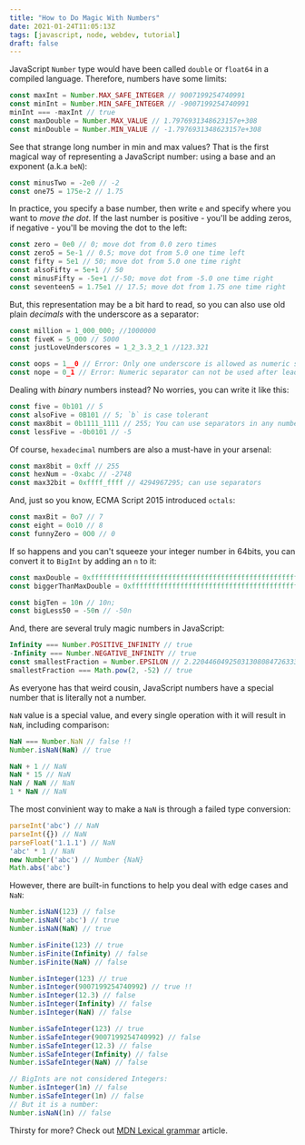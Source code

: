 ```yaml
---
title: "How to Do Magic With Numbers"
date: 2021-01-24T11:05:13Z
tags: [javascript, node, webdev, tutorial]
draft: false
---
```


JavaScript `Number` type would have been called `double` or `float64` in a compiled language. Therefore, numbers have some limits<!--more-->:

```js
const maxInt = Number.MAX_SAFE_INTEGER // 9007199254740991
const minInt = Number.MIN_SAFE_INTEGER // -9007199254740991
minInt === -maxInt // true
const maxDouble = Number.MAX_VALUE // 1.7976931348623157e+308
const minDouble = Number.MIN_VALUE // -1.7976931348623157e+308
```

See that strange long number in min and max values? That is the first magical way of representing a JavaScript number: using a base and an exponent (a.k.a `beN`):

```js
const minusTwo = -2e0 // -2
const one75 = 175e-2 // 1.75
```

In practice, you specify a base number, then write `e` and specify where you want to *move the dot*. If the last number is positive - you'll be adding zeros, if negative - you'll be moving the dot to the left:

```js
const zero = 0e0 // 0; move dot from 0.0 zero times
const zero5 = 5e-1 // 0.5; move dot from 5.0 one time left
const fifty = 5e1 // 50; move dot from 5.0 one time right
const alsoFifty = 5e+1 // 50
const minusFifty = -5e+1 //-50; move dot from -5.0 one time right
const seventeen5 = 1.75e1 // 17.5; move dot from 1.75 one time right
```


But, this representation may be a bit hard to read, so you can also use old plain *decimals* with the underscore as a separator:

```js
const million = 1_000_000; //1000000
const fiveK = 5_000 // 5000
const justLoveUnderscores = 1_2_3.3_2_1 //123.321

const oops = 1__0 // Error: Only one underscore is allowed as numeric separator
const nope = 0_1 // Error: Numeric separator can not be used after leading 0
```

Dealing with *binary* numbers instead? No worries, you can write it like this:
```js
const five = 0b101 // 5
const alsoFive = 0B101 // 5; `b` is case tolerant
const max8bit = 0b1111_1111 // 255; You can use separators in any number :-)
const lessFive = -0b0101 // -5
```

Of course, `hexadecimal` numbers are also a must-have in your arsenal:
```js
const max8bit = 0xff // 255
const hexNum = -0xabc // -2748
const max32bit = 0xffff_ffff // 4294967295; can use separators
```

And, just so you know, ECMA Script 2015 introduced `octals`:
```js
const maxBit = 0o7 // 7
const eight = 0o10 // 8
const funnyZero = 0O0 // 0
```

If so happens and you can't squeeze your integer number in 64bits, you can convert it to `BigInt` by adding an `n` to it:
```js
const maxDouble = 0xffffffffffffffffffffffffffffffffffffffffffffffffffffffffffffffffffffffffffffffffffffffffffffffffffffffffffffffffffffffffffffffffffffffffffffffffffffffffffffffffffffffffffffffffffffffffffffffffffffffffffffffffffffffffffffffffffffffffffffffffffffffffffffffff // Infinity
const biggerThanMaxDouble = 0xffffffffffffffffffffffffffffffffffffffffffffffffffffffffffffffffffffffffffffffffffffffffffffffffffffffffffffffffffffffffffffffffffffffffffffffffffffffffffffffffffffffffffffffffffffffffffffffffffffffffffffffffffffffffffffffffffffffffffffffffffffffffffffffffn // 179769313486231590772930519078902473361797697894230657273430081157732675805500963132708477322407536021120113879871393357658789768814416622492847430639474124377767893424865485276302219601246094119453082952085005768838150682342462881473913110540827237163350510684586298239947245938479716304835356329624224137215n

const bigTen = 10n // 10n;
const bigLess50 = -50n // -50n
```

And, there are several truly magic numbers in JavaScript:
```js
Infinity === Number.POSITIVE_INFINITY // true
-Infinity === Number.NEGATIVE_INFINITY // true
const smallestFraction = Number.EPSILON // 2.2204460492503130808472633361816e-16
smallestFraction === Math.pow(2, -52) // true
```

As everyone has that weird cousin, JavaScript numbers have a special number that is literally not a number.

`NaN` value is a special value, and every single operation with it will result in `NaN`, including comparison:

```js
NaN === Number.NaN // false !!
Number.isNaN(NaN) // true

NaN + 1 // NaN
NaN * 15 // NaN
NaN / NaN // NaN
1 * NaN // NaN
```

The most convinient way to make a `NaN` is through a failed type conversion:
```js
parseInt('abc') // NaN
parseInt({}) // NaN
parseFloat('1.1.1') // NaN
'abc' * 1 // NaN
new Number('abc') // Number {NaN}
Math.abs('abc')
```

However, there are built-in functions to help you deal with edge cases and `NaN`:
```js
Number.isNaN(123) // false
Number.isNaN('abc') // true
Number.isNaN(NaN) // true

Number.isFinite(123) // true
Number.isFinite(Infinity) // false
Number.isFinite(NaN) // false

Number.isInteger(123) // true
Number.isInteger(9007199254740992) // true !!
Number.isInteger(12.3) // false
Number.isInteger(Infinity) // false
Number.isInteger(NaN) // false

Number.isSafeInteger(123) // true
Number.isSafeInteger(9007199254740992) // false
Number.isSafeInteger(12.3) // false
Number.isSafeInteger(Infinity) // false
Number.isSafeInteger(NaN) // false

// BigInts are not considered Integers:
Number.isInteger(1n) // false
Number.isSafeInteger(1n) // false
// But it is a number:
Number.isNaN(1n) // false
```

Thirsty for more? Check out [MDN Lexical grammar](https://developer.mozilla.org/en-US/docs/Web/JavaScript/Reference/Lexical_grammar) article. 


